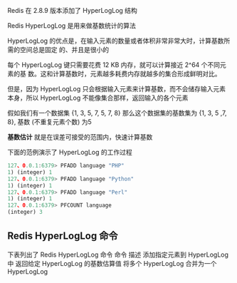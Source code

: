 

Redis 在 2.8.9 版本添加了 HyperLogLog 结构

Redis HyperLogLog 是用来做基数统计的算法

HyperLogLog 的优点是，在输入元素的数量或者体积非常非常大时，计算基数所需的空间总是固定 的、并且是很小的

每个 HyperLogLog 键只需要花费 12 KB 内存，就可以计算接近 2^64 个不同元素的基 数。这和计算基数时，元素越多耗费内存就越多的集合形成鲜明对比。

但是，因为 HyperLogLog 只会根据输入元素来计算基数，而不会储存输入元素本身，所以 HyperLogLog 不能像集合那样，返回输入的各个元素

假如我们有一个数据集 {1, 3, 5, 7, 5, 7, 8}
那么这个数据集的基数集为 {1, 3, 5 ,7, 8}, 基数 (不重复元素个数) 为5

**基数估计** 就是在误差可接受的范围内，快速计算基数

下面的范例演示了 HyperLogLog 的工作过程
```js 
127、0.0.1:6379> PFADD language "PHP"
1) (integer) 1
127、0.0.1:6379> PFADD language "Python"
1) (integer) 1
127、0.0.1:6379> PFADD language "Perl"
1) (integer) 1
127、0.0.1:6379> PFCOUNT language
(integer) 3
```

## Redis HyperLogLog 命令

下表列出了 Redis HyperLogLog 命令
命令 描述 添加指定元素到 HyperLogLog 中 返回给定 HyperLogLog 的基数估算值 将多个 HyperLogLog 合并为一个 HyperLogLog

